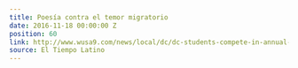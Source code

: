 ```yaml
---
title: Poesía contra el temor migratorio
date: 2016-11-18 00:00:00 Z
position: 60
link: http://www.wusa9.com/news/local/dc/dc-students-compete-in-annual-slam-poetry-competition/353627742
source: El Tiempo Latino
---
```


